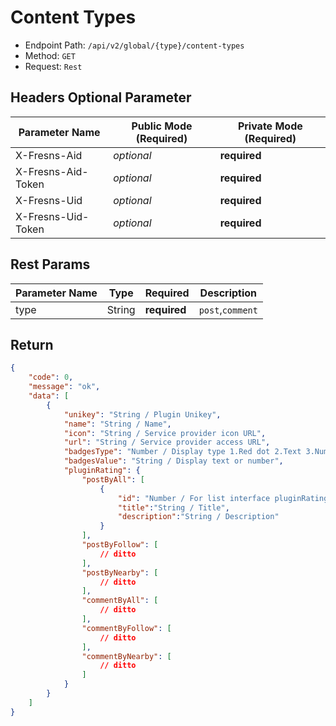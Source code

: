 # Content Types

- Endpoint Path: `/api/v2/global/{type}/content-types`
- Method: `GET`
- Request: `Rest`

## Headers Optional Parameter

| Parameter Name | Public Mode (Required) | Private Mode (Required) |
| --- | --- | --- |
| X-Fresns-Aid | *optional* | **required** |
| X-Fresns-Aid-Token | *optional* | **required** |
| X-Fresns-Uid | *optional* | **required** |
| X-Fresns-Uid-Token | *optional* | **required** |

## Rest Params

| Parameter Name | Type | Required | Description |
| --- | --- | --- | --- |
| type | String | **required** | `post`,`comment` |

## Return

```json
{
    "code": 0,
    "message": "ok",
    "data": [
        {
            "unikey": "String / Plugin Unikey",
            "name": "String / Name",
            "icon": "String / Service provider icon URL",
            "url": "String / Service provider access URL",
            "badgesType": "Number / Display type 1.Red dot 2.Text 3.Number",
            "badgesValue": "String / Display text or number",
            "pluginRating": {
                "postByAll": [
                    {
                        "id": "Number / For list interface pluginRatingId parameter",
                        "title":"String / Title",
                        "description":"String / Description"
                    }
                ],
                "postByFollow": [
                    // ditto
                ],
                "postByNearby": [
                    // ditto
                ],
                "commentByAll": [
                    // ditto
                ],
                "commentByFollow": [
                    // ditto
                ],
                "commentByNearby": [
                    // ditto
                ]
            }
        }
    ]
}
```
